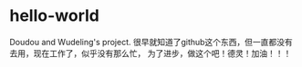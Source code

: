 # hello-world
Doudou and Wudeling's project.
很早就知道了github这个东西，但一直都没有去用，现在工作了，似乎没有那么忙，
为了进步，做这个吧！德灵！加油！！！
